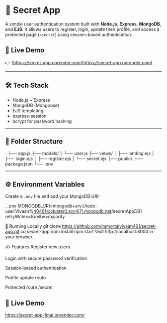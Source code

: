 # 🔐 Secret App

A simple user authentication system built with **Node.js**, **Express**, **MongoDB**, and **EJS**. It allows users to register, login, update their profile, and access a protected page (`/secret`) using session-based authentication.

## 🚀 Live Demo

👉 [https://secret-app.onrender.com](https://secret-app.onrender.com)

---

## 🛠 Tech Stack

- Node.js + Express
- MongoDB (Mongoose)
- EJS templating
- express-session
- bcrypt for password hashing

---

## 📂 Folder Structure

.
├── app.js
├── models/
│ └── user.js
├── views/
│ ├── landing.ejs
│ ├── login.ejs
│ ├── register.ejs
│ └── secret.ejs
├── public/
├── package.json
└── .env


---

## ⚙️ Environment Variables

Create a `.env` file and add your MongoDB URI:

...env
MONGODB_URI=mongodb+srv://todo-user:Vivaan%40461@cluster0.scv4j7i.mongodb.net/secretAppDB?retryWrites=true&w=majority



🧪 Running Locally
git clone https://github.com/immortalvivaan461/secret-app.git
cd secret-app
npm install
npm start
Visit http://localhost:8000 in your browser.


✍️ Features
Register new users

Login with secure password verification

Session-based authentication

Profile update route

Protected route /secret

## 🚀 Live Demo
https://secret-app-final.onrender.com/
